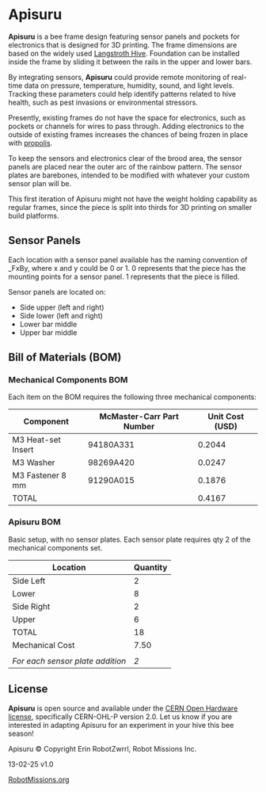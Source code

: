 # Apisuru

**Apisuru** is a bee frame design featuring sensor panels and pockets for electronics that is designed for 3D printing. The frame dimensions are based on the widely used [Langstroth Hive](https://beeprofessor.com/langstroth-hive-dimensions/). Foundation can be installed inside the frame by sliding it between the rails in the upper and lower bars.

By integrating sensors, **Apisuru** could provide remote monitoring of real-time data on pressure, temperature, humidity, sound, and light levels. Tracking these parameters could help identify patterns related to hive health, such as pest invasions or environmental stressors.

Presently, existing frames do not have the space for electronics, such as pockets or channels for wires to pass through. Adding electronics to the outside of existing frames increases the chances of being frozen in place with [propolis](https://en.wikipedia.org/wiki/Propolis).

To keep the sensors and electronics clear of the brood area, the sensor panels are placed near the outer arc of the rainbow pattern. The sensor plates are barebones, intended to be modified with whatever your custom sensor plan will be. 

This first iteration of Apisuru might not have the weight holding capability as regular frames, since the piece is split into thirds for 3D printing on smaller build platforms.


## Sensor Panels

Each location with a sensor panel available has the naming convention of _FxBy, where x and y could be 0 or 1. 0 represents that the piece has the mounting points for a sensor panel. 1 represents that the piece is filled. 

Sensor panels are located on:
- Side upper (left and right)
- Side lower (left and right)
- Lower bar middle
- Upper bar middle


## Bill of Materials (BOM)

### Mechanical Components BOM

Each item on the BOM requires the following three mechanical components:

| Component                 | McMaster-Carr Part Number | Unit Cost (USD) |
| ------------------ | ------------------------- | --------------- |
| M3 Heat-set Insert        | 94180A331 | 0.2044 |
| M3 Washer                 | 98269A420 | 0.0247 |
| M3 Fastener 8 mm          | 91290A015 | 0.1876 |
| TOTAL                     |  | 0.4167 |

### Apisuru BOM

Basic setup, with no sensor plates. Each sensor plate requires qty 2 of the mechanical components set.

| Location                       | Quantity |
| ------------------------------ | -------- |
| Side Left                      | 2 |
| Lower                          | 8 |
| Side Right                     | 2 |
| Upper                          | 6 |
| TOTAL                          | 18 |
| Mechanical Cost                | 7.50 |
|                                |  |
| _For each sensor plate addition_ | _2_ |


## License

**Apisuru** is open source and available under the [CERN Open Hardware license](https://cern-ohl.web.cern.ch/), specifically CERN-OHL-P version 2.0. Let us know if you are interested in adapting Apisuru for an experiment in your hive this bee season!

Apisuru © Copyright Erin RobotZwrrl, Robot Missions Inc.

13-02-25 v1.0

[RobotMissions.org](https://robotmissions.org)
